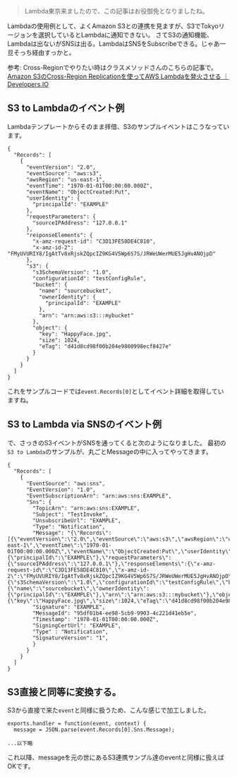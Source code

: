 
> Lambda東京来ましたので、この記事はお役御免となりましたね。

Lambdaの使用例として、よくAmazon S3との連携を見ますが、S3でTokyoリージョンを選択しているとLambdaに通知できない。
さてS3の通知機能、Lambdaは出ないがSNSは出る。LambdaはSNSをSubscribeできる。じゃあ一旦そっち経由すっかと。


参考: Cross-Regionでやりたい時はクラスメソッドさんのこちらの記事で。 [Amazon S3のCross-Region Replicationを使ってAWS Lambdaを発火させる ｜ Developers.IO](http://dev.classmethod.jp/cloud/aws/lambda-execution-by-using-cross-region-replication/ "Amazon S3のCross-Region Replicationを使ってAWS Lambdaを発火させる ｜ Developers.IO")


## S3 to Lambdaのイベント例

Lambdaテンプレートからそのまま拝借、S3のサンプルイベントはこうなっています。

```
{
  "Records": [
    {
      "eventVersion": "2.0",
      "eventSource": "aws:s3",
      "awsRegion": "us-east-1",
      "eventTime": "1970-01-01T00:00:00.000Z",
      "eventName": "ObjectCreated:Put",
      "userIdentity": {
        "principalId": "EXAMPLE"
      },
      "requestParameters": {
        "sourceIPAddress": "127.0.0.1"
      },
      "responseElements": {
        "x-amz-request-id": "C3D13FE58DE4C810",
        "x-amz-id-2": "FMyUVURIY8/IgAtTv8xRjskZQpcIZ9KG4V5Wp6S7S/JRWeUWerMUE5JgHvANOjpD"
      },
      "s3": {
        "s3SchemaVersion": "1.0",
        "configurationId": "testConfigRule",
        "bucket": {
          "name": "sourcebucket",
          "ownerIdentity": {
            "principalId": "EXAMPLE"
          },
          "arn": "arn:aws:s3:::mybucket"
        },
        "object": {
          "key": "HappyFace.jpg",
          "size": 1024,
          "eTag": "d41d8cd98f00b204e9800998ecf8427e"
        }
      }
    }
  ]
}
```

これをサンプルコードでは`event.Records[0]`としてイベント詳細を取得していますね。

## S3 to Lambda via SNSのイベント例

で、さっきのS3イベントがSNSを通ってくると次のようになりました。
最初の`S3 to Lambda`のサンプルが、丸ごとMessageの中に入ってやってきます。

```
{
  "Records": [
    {
      "EventSource": "aws:sns",
      "EventVersion": "1.0",
      "EventSubscriptionArn": "arn:aws:sns:EXAMPLE",
      "Sns": {
        "TopicArn": "arn:aws:sns:EXAMPLE",
        "Subject": "TestInvoke",
        "UnsubscribeUrl": "EXAMPLE",
        "Type": "Notification",
        "Message": "{\"Records\":[{\"eventVersion\":\"2.0\",\"eventSource\":\"aws:s3\",\"awsRegion\":\"us-east-1\",\"eventTime\":\"1970-01-01T00:00:00.000Z\",\"eventName\":\"ObjectCreated:Put\",\"userIdentity\":{\"principalId\":\"EXAMPLE\"},\"requestParameters\":{\"sourceIPAddress\":\"127.0.0.1\"},\"responseElements\":{\"x-amz-request-id\":\"C3D13FE58DE4C810\",\"x-amz-id-2\":\"FMyUVURIY8/IgAtTv8xRjskZQpcIZ9KG4V5Wp6S7S/JRWeUWerMUE5JgHvANOjpD\"},\"s3\":{\"s3SchemaVersion\":\"1.0\",\"configurationId\":\"testConfigRule\",\"bucket\":{\"name\":\"sourcebucket\",\"ownerIdentity\":{\"principalId\":\"EXAMPLE\"},\"arn\":\"arn:aws:s3:::mybucket\"},\"object\":{\"key\":\"HappyFace.jpg\",\"size\":1024,\"eTag\":\"d41d8cd98f00b204e9800998ecf8427e\"}}}]}",
        "Signature": "EXAMPLE",
        "MessageId": "95df01b4-ee98-5cb9-9903-4c221d41eb5e",
        "Timestamp": "1970-01-01T00:00:00.000Z",
        "SigningCertUrl": "EXAMPLE",
        "Type" : "Notification",
        "SignatureVersion": "1",
        }
      }
    }
  ]
}
```


## S3直接と同等に変換する。

S3から直接で来た`event`と同様に扱うため、こんな感じで加工しました。

```javascript:
exports.handler = function(event, context) {
  message = JSON.parse(event.Records[0].Sns.Message);

...以下略

```

これ以降、messageを元の世にあるS3連携サンプル達のeventと同様に扱えばOKです。

